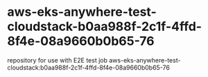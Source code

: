 # aws-eks-anywhere-test-cloudstack-b0aa988f-2c1f-4ffd-8f4e-08a9660b0b65-76
repository for use with E2E test job aws-eks-anywhere-test-cloudstack:b0aa988f-2c1f-4ffd-8f4e-08a9660b0b65-76
